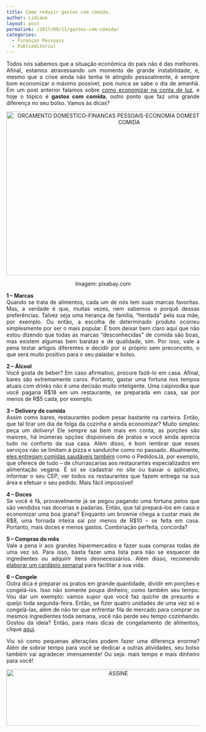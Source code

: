 ```yaml
---
title: Como reduzir gastos com comida.
author: Lidiane
layout: post
permalink: /2017/09/11/gastos-com-comida/
categories:
  - Finanças Pessoais
  - Publieditorial
---
```

<p style="text-align: justify;">
  Todos nós sabemos que a situação econômica do país não é das melhores. Afinal, estamos atravessando um momento de grande instabilidade, e, mesmo que a crise ainda não tenha te atingido pessoalmente, é sempre bom economizar o máximo possível, pois nunca se sabe o dia de amanhã. Em um post anterior falamos sobre <a href="http://www.trololodemulher.com.br/2012/07/13/reduzir-conta-energia-eletrica/" target="_blank" rel="noopener noreferrer">como economizar na conta de luz</a>, e hoje o tópico é <b>gastos com comida</b>, outro ponto que faz uma grande diferença no seu bolso. Vamos às dicas?
</p>

<p align="center">
  <img class="alignnone size-full wp-image-14113" src="https://www.trololodemulher.com.br/2017/09/ORCAMENTO-DOMESTICO-FINANCAS-PESSOAIS-ECONOMIA-DOMESTICA-GASTOS-COM-COMIDA.jpg" alt="ORCAMENTO DOMESTICO-FINANCAS PESSOAIS-ECONOMIA DOMESTICA-GASTOS COM COMIDA" width="640" height="426" />
</p>

<p align="center">
  Imagem: pixabay.com
</p>

<p align="justify">
  <b>1 &#8211; Marcas</b><br /> Quando se trata de alimentos, cada um de nós tem suas marcas favoritas. Mas, a verdade é que, muitas vezes, nem sabemos o porquê dessas preferências. Talvez seja uma herança de família, “herdada” pela sua mãe, por exemplo. Ou então, a escolha de determinado produto ocorreu simplesmente por ser o mais popular. É bom deixar bem claro aqui que não estou dizendo que todas as marcas “desconhecidas” de comida são boas, mas existem algumas bem baratas e de qualidade, sim. Por isso, vale a pena testar artigos diferentes e decidir por si próprio sem preconceito, o que será muito positivo para o seu paladar e bolso.
</p>

<p align="justify">
  <b>2 &#8211; Álcool</b><br /> Você gosta de beber? Em caso afirmativo, procure fazê-lo em casa. Afinal, bares são extremamente caros. Portanto, gastar uma fortuna nos tempos atuais com drinks não é uma decisão muito inteligente. Uma caipivodka que você pagaria R$18 em um restaurante, se preparada em casa, sai por menos de R$5 cada, por exemplo.
</p>

<p align="justify">
  <b>3 &#8211; Delivery de comida</b><br /> Assim como bares, restaurantes podem pesar bastante na carteira. Então, que tal tirar um dia de folga da cozinha e ainda economizar? Muito simples: peça um <i>delivery</i>! Ele sempre sai bem mais em conta, as porções são maiores, há inúmeras opções disponíveis de pratos e você ainda aprecia tudo no conforto da sua casa. Além disso, é bom lembrar que esses serviços não se limitam à pizza e sanduíche como no passado. Atualmente, <a href="https://www.pedidosja.com.br/comidas/comida-saudavel" target="_blank" rel="noopener noreferrer">eles entregam comidas saudáveis também</a> como o PedidosJá, por exemplo, que oferece de tudo &#8211; de churrascarias aos restaurantes especializados em alimentação vegana. É só se cadastrar no site ou baixar o aplicativo, informar o seu CEP, ver todos os restaurantes que fazem entrega na sua área e efetuar o seu pedido. Mais fácil impossível!
</p>

<p align="justify">
  <b>4 &#8211; Doces</b><br /> Se você é fã, provavelmente já se pegou pagando uma fortuna pelos que são vendidos nas docerias e padarias. Então, que tal prepará-los em casa e economizar uma boa grana? Enquanto um brownie chega a custar mais de R$8, uma fornada inteira sai por menos de R$10 – se feita em casa. Portanto, mais doces e menos gastos. Combinação perfeita, concorda?
</p>

<p align="justify">
  <b>5 &#8211; Compras do mês</b><br /> Vale a pena ir aos grandes hipermercados e fazer suas compras todas de uma vez só. Para isso, basta fazer uma lista para não se esquecer de ingredientes ou adquirir itens desnecessários. Além disso, recomendo <a href="http://bolsablindada.com.br/sugestoes-de-cardapio-para-a-semana-toda/" target="_blank" rel="noopener noreferrer">elaborar um cardápio semanal</a> para facilitar a sua vida.
</p>

<p align="justify">
  <b>6 &#8211; Congele</b><br /> Outra dica é preparar os pratos em grande quantidade, dividir em porções e congelá-los. Isso não somente poupa dinheiro, como também seu tempo. Vou dar um exemplo: vamos supor que você faz quiche de presunto e queijo toda segunda-feira. Então, se fizer quatro unidades de uma vez só e congelá-las, além de não ter que enfrentar fila de mercado para comprar os mesmos ingredientes toda semana, você não perde seu tempo cozinhando. Gostou da ideia? Então, para mais dicas de congelamento de alimentos, clique <a href="http://www.fazfacil.com.br/manutencao/congelamento-alimentos-prato/" target="_blank" rel="noopener noreferrer">aqui</a>.
</p>

<p align="justify">
  Viu só como pequenas alterações podem fazer uma diferença enorme? Além de sobrar tempo para você se dedicar a outras atividades, seu bolso também vai agradecer imensamente! Ou seja: mais tempo e mais dinheiro para você!
</p>

<p align="center">
  <a href="http://feedburner.google.com/fb/a/mailverify?uri=blogbichafemea&loc=pt_BR" target="_blank" rel="noopener noreferrer"><img class="alignnone size-full wp-image-14011" src="https://www.trololodemulher.com.br/2017/08/ASSINE.jpg" alt="ASSINE" width="568" height="147" /></a>
</p>

<p align="justify">